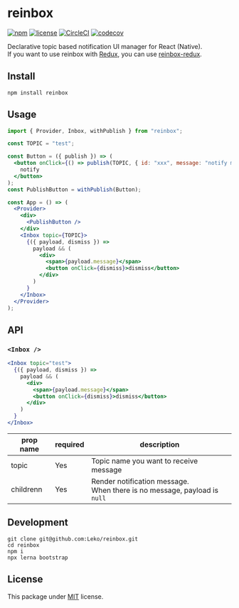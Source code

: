 # reinbox

[![npm](https://img.shields.io/npm/v/reinbox.svg)](https://www.npmjs.com/package/reinbox)
[![license](https://img.shields.io/github/license/Leko/reinbox.svg)](https://opensource.org/licenses/MIT)
[![CircleCI](https://circleci.com/gh/Leko/reinbox.svg?style=svg)](https://circleci.com/gh/Leko/reinbox)
[![codecov](https://codecov.io/gh/Leko/reinbox/branch/master/graph/badge.svg)](https://codecov.io/gh/Leko/reinbox)

Declarative topic based notification UI manager for React (Native).  
If you want to use reinbox with [Redux](https://github.com/reduxjs/redux), you can use [reinbox-redux](https://github.com/Leko/reinbox/tree/master/packages/reinbox-redux).

## Install

```
npm install reinbox
```

## Usage

```jsx
import { Provider, Inbox, withPublish } from "reinbox";

const TOPIC = "test";

const Button = ({ publish }) => (
  <button onClick={() => publish(TOPIC, { id: "xxx", message: "notify me" })}>
    notify
  </button>
);
const PublishButton = withPublish(Button);

const App = () => (
  <Provider>
    <div>
      <PublishButton />
    </div>
    <Inbox topic={TOPIC}>
      {({ payload, dismiss }) =>
        payload && (
          <div>
            <span>{payload.message}</span>
            <button onClick={dismiss}>dismiss</button>
          </div>
        )
      }
    </Inbox>
  </Provider>
);
```

## API

### `<Inbox />`

```jsx
<Inbox topic="test">
  {({ payload, dismiss }) =>
    payload && (
      <div>
        <span>{payload.message}</span>
        <button onClick={dismiss}>dismiss</button>
      </div>
    )
  }
</Inbox>
```

| prop name | required | description                                                                   |
| --------- | -------- | ----------------------------------------------------------------------------- |
| topic     | Yes      | Topic name you want to receive message                                        |
| childrenn | Yes      | Render notification message.<br />When there is no message, payload is `null` |

## Development

```
git clone git@github.com:Leko/reinbox.git
cd reinbox
npm i
npx lerna bootstrap
```

## License

This package under [MIT](https://opensource.org/licenses/MIT) license.
